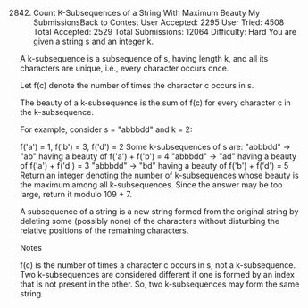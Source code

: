 2842. Count K-Subsequences of a String With Maximum Beauty My SubmissionsBack to Contest
User Accepted: 2295
User Tried: 4508
Total Accepted: 2529
Total Submissions: 12064
Difficulty: Hard
You are given a string s and an integer k.

A k-subsequence is a subsequence of s, having length k, and all its characters are unique, i.e., every character occurs once.

Let f(c) denote the number of times the character c occurs in s.

The beauty of a k-subsequence is the sum of f(c) for every character c in the k-subsequence.

For example, consider s = "abbbdd" and k = 2:

f('a') = 1, f('b') = 3, f('d') = 2
Some k-subsequences of s are:
"abbbdd" -> "ab" having a beauty of f('a') + f('b') = 4
"abbbdd" -> "ad" having a beauty of f('a') + f('d') = 3
"abbbdd" -> "bd" having a beauty of f('b') + f('d') = 5
Return an integer denoting the number of k-subsequences whose beauty is the maximum among all k-subsequences. Since the answer may be too large, return it modulo 109 + 7.

A subsequence of a string is a new string formed from the original string by deleting some (possibly none) of the characters without disturbing the relative positions of the remaining characters.

Notes

f(c) is the number of times a character c occurs in s, not a k-subsequence.
Two k-subsequences are considered different if one is formed by an index that is not present in the other. So, two k-subsequences may form the same string.

